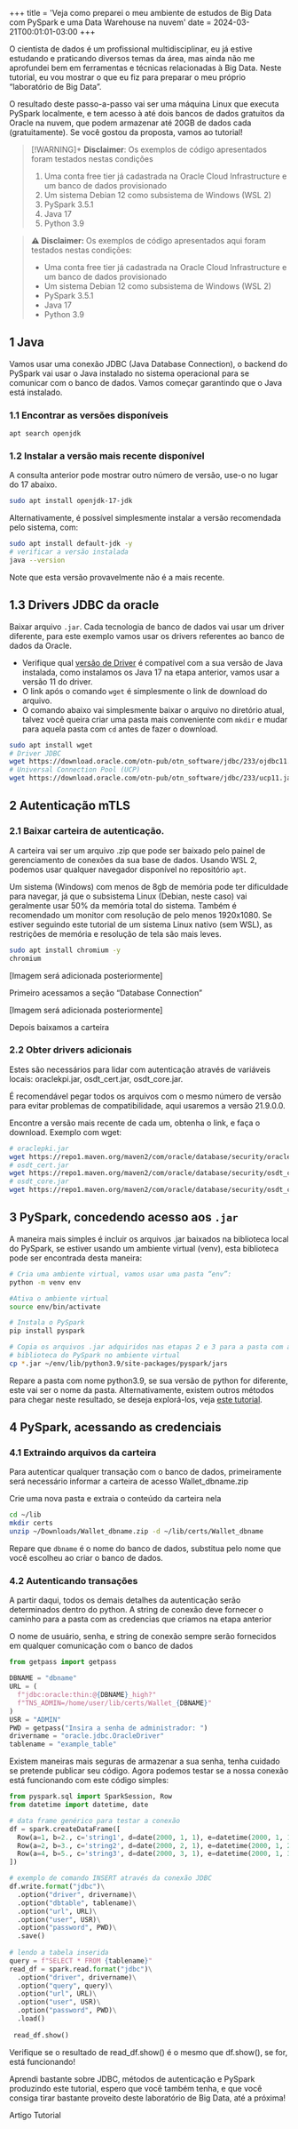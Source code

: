 +++
title = 'Veja como preparei o meu ambiente de estudos de Big Data com PySpark e uma Data Warehouse na nuvem'
date = 2024-03-21T00:01:01-03:00
+++

O cientista de dados é um profissional multidisciplinar, eu já estive estudando e praticando diversos temas da área, mas ainda não me aprofundei bem em ferramentas e técnicas relacionadas à Big Data. Neste tutorial, eu vou mostrar o que eu fiz para preparar o meu próprio “laboratório de Big Data”.

O resultado deste passo-a-passo vai ser uma máquina Linux que executa PySpark localmente, e tem acesso à até dois bancos de dados gratuitos da Oracle na nuvem, que podem armazenar até 20GB de dados cada (gratuitamente). Se você gostou da proposta, vamos ao tutorial!

> [!WARNING]+ **Disclaimer**: Os exemplos de código apresentados foram testados nestas condições
>
> 1. Uma conta free tier já cadastrada na Oracle Cloud Infrastructure e um banco de dados provisionado
> 2. Um sistema Debian 12 como subsistema de Windows (WSL 2)
> 3. PySpark 3.5.1
> 4. Java 17
> 5. Python 3.9

<blockquote class="callout-faliure">

  <b>⚠️ Disclaimer:</b>
  Os exemplos de código apresentados aqui foram testados nestas condições:

  <ul>
  <li>Uma conta free tier já cadastrada na Oracle Cloud Infrastructure e um banco de dados provisionado</li>
  <li>Um sistema Debian 12 como subsistema de Windows (WSL 2)</li>
  <li>PySpark 3.5.1</li>
  <li>Java 17</li>
  <li>Python 3.9</li>
  </ul>

</blockquote>

## 1 Java

Vamos usar uma conexão JDBC (Java Database Connection), o backend do PySpark vai usar o Java instalado no sistema operacional para se comunicar com o banco de dados. Vamos começar garantindo que o Java está instalado.

### 1.1 Encontrar as versões disponíveis

```
apt search openjdk
```

### 1.2 Instalar a versão mais recente disponível

A consulta anterior pode mostrar outro número de versão, use-o no lugar do 17 abaixo.

```bash
sudo apt install openjdk-17-jdk
```

Alternativamente, é possível simplesmente instalar a versão recomendada pelo sistema, com:

```bash
sudo apt install default-jdk -y
# verificar a versão instalada
java --version
```

Note que esta versão provavelmente não é a mais recente.

## 1.3 Drivers JDBC da oracle

Baixar arquivo `.jar`. Cada tecnologia de banco de dados vai usar um driver diferente, para este exemplo vamos usar os drivers referentes ao banco de dados da Oracle.

- Verifique qual [versão de Driver](https://www.oracle.com/database/technologies/appdev/jdbc-downloads.html) é compatível com a sua versão de Java instalada, como instalamos os Java 17 na etapa anterior, vamos usar a versão 11 do driver.
- O link após o comando `wget` é simplesmente o link de download do arquivo.
- O comando abaixo vai simplesmente baixar o arquivo no diretório atual, talvez você queira criar uma pasta mais conveniente com `mkdir` e mudar para aquela pasta com `cd` antes de fazer o download.

```bash
sudo apt install wget
# Driver JDBC
wget https://download.oracle.com/otn-pub/otn_software/jdbc/233/ojdbc11.jar
# Universal Connection Pool (UCP)
wget https://download.oracle.com/otn-pub/otn_software/jdbc/233/ucp11.jar
```

## 2 Autenticação mTLS

### 2.1 Baixar carteira de autenticação.

A carteira vai ser um arquivo .zip que pode ser baixado pelo painel de gerenciamento de conexões da sua base de dados. Usando WSL 2, podemos usar qualquer navegador disponível no repositório `apt`.

Um sistema (Windows) com menos de 8gb de memória pode ter dificuldade para navegar, já que o subsistema Linux (Debian, neste caso) vai geralmente usar 50% da memória total do sistema. Também é recomendado um monitor com resolução de pelo menos 1920x1080. Se estiver seguindo este tutorial de um sistema Linux nativo (sem WSL), as restrições de memória e resolução de tela são mais leves.

```bash
sudo apt install chromium -y
chromium
```

[Imagem será adicionada posteriormente]

Primeiro acessamos a seção “Database Connection”

[Imagem será adicionada posteriormente]

Depois baixamos a carteira

### 2.2 Obter drivers adicionais

Estes são necessários para lidar com autenticação através de variáveis locais: oraclekpi.jar, osdt_cert.jar, osdt_core.jar.

É recomendável pegar todos os arquivos com o mesmo número de versão para evitar problemas de compatibilidade, aqui usaremos a versão 21.9.0.0.

Encontre a versão mais recente de cada um, obtenha o link, e faça o download. Exemplo com wget:

```bash
# oraclepki.jar
wget https://repo1.maven.org/maven2/com/oracle/database/security/oraclepki/21.9.0.0/oraclepki-21.9.0.0.jar
# osdt_cert.jar
wget https://repo1.maven.org/maven2/com/oracle/database/security/osdt_cert/21.9.0.0/osdt_cert-21.9.0.0.jar
# osdt_core.jar
wget https://repo1.maven.org/maven2/com/oracle/database/security/osdt_core/21.9.0.0/osdt_core-21.9.0.0.jar
```

## 3 PySpark, concedendo acesso aos `.jar`

A maneira mais simples é incluir os arquivos .jar baixados na biblioteca local do PySpark, se estiver usando um ambiente virtual (venv), esta biblioteca pode ser encontrada desta maneira:

```bash
# Cria uma ambiente virtual, vamos usar uma pasta “env”:
python -m venv env

#Ativa o ambiente virtual
source env/bin/activate

# Instala o PySpark
pip install pyspark

# Copia os arquivos .jar adquiridos nas etapas 2 e 3 para a pasta com a
# biblioteca do PySpark no ambiente virtual
cp *.jar ~/env/lib/python3.9/site-packages/pyspark/jars
```

Repare a pasta com nome python3.9, se sua versão de python for diferente, este vai ser o nome da pasta. Alternativamente, existem outros métodos para chegar neste resultado, se deseja explorá-los, veja [este tutorial](https://sparkbyexamples.com/pyspark/how-to-add-multiple-jars-to-pyspark/).

## 4 PySpark, acessando as credenciais

### 4.1 Extraindo arquivos da carteira

Para autenticar qualquer transação com o banco de dados, primeiramente será necessário informar a carteira de acesso Wallet_dbname.zip

Crie uma nova pasta e extraia o conteúdo da carteira nela

```bash
cd ~/lib
mkdir certs
unzip ~/Downloads/Wallet_dbname.zip -d ~/lib/certs/Wallet_dbname
```

Repare que `dbname` é o nome do banco de dados, substitua pelo nome que você escolheu ao criar o banco de dados.

### 4.2 Autenticando transações

A partir daqui, todos os demais detalhes da autenticação serão determinados dentro do python. A string de conexão deve fornecer o caminho para a pasta com as credencias que criamos na etapa anterior

O nome de usuário, senha, e string de conexão sempre serão fornecidos em qualquer comunicação com o banco de dados

```python
from getpass import getpass

DBNAME = "dbname"
URL = (
  f"jdbc:oracle:thin:@{DBNAME}_high?"
  f"TNS_ADMIN=/home/user/lib/certs/Wallet_{DBNAME}"
)
USR = "ADMIN"
PWD = getpass("Insira a senha de administrador: ")
drivername = "oracle.jdbc.OracleDriver"
tablename = "example_table"
```

Existem maneiras mais seguras de armazenar a sua senha, tenha cuidado se pretende publicar seu código. Agora podemos testar se a nossa conexão está funcionando com este código simples:

```python
from pyspark.sql import SparkSession, Row
from datetime import datetime, date

# data frame genérico para testar a conexão
df = spark.createDataFrame([
  Row(a=1, b=2., c='string1', d=date(2000, 1, 1), e=datetime(2000, 1, 1, 12, 0)),
  Row(a=2, b=3., c='string2', d=date(2000, 2, 1), e=datetime(2000, 1, 2, 12, 0)),
  Row(a=4, b=5., c='string3', d=date(2000, 3, 1), e=datetime(2000, 1, 3, 12, 0))
])

# exemplo de comando INSERT através da conexão JDBC
df.write.format("jdbc")\
  .option("driver", drivername)\
  .option("dbtable", tablename)\
  .option("url", URL)\
  .option("user", USR)\
  .option("password", PWD)\
  .save()
 
# lendo a tabela inserida
query = f"SELECT * FROM {tablename}"
read_df = spark.read.format("jdbc")\
  .option("driver", drivername)\
  .option("query", query)\
  .option("url", URL)\
  .option("user", USR)\
  .option("password", PWD)\
  .load()
 
 read_df.show()
```

Verifique se o resultado de read_df.show() é o mesmo que df.show(), se for, está funcionando!

Aprendi bastante sobre JDBC, métodos de autenticação e PySpark produzindo este tutorial, espero que você também tenha, e que você consiga tirar bastante proveito deste laboratório de Big Data, até a próxima!

Artigo
Tutorial
